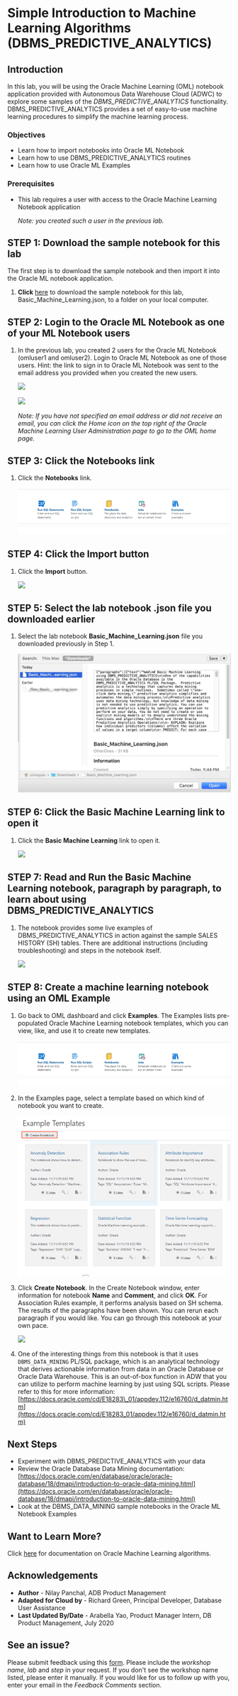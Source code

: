 # Simple Introduction to Machine Learning Algorithms (DBMS\_PREDICTIVE\_ANALYTICS)

## Introduction

In this lab, you will be using the Oracle Machine Learning (OML) notebook application provided with Autonomous Data Warehouse Cloud (ADWC) to explore some samples of the *DBMS\_PREDICTIVE\_ANALYTICS* functionality. DBMS\_PREDICTIVE\_ANALYTICS provides a set of easy-to-use machine learning procedures to simplify the machine learning process.

### Objectives

-   Learn how to import notebooks into Oracle ML Notebook
-   Learn how to use DBMS\_PREDICTIVE\_ANALYTICS routines
-   Learn how to use Oracle ML Examples

### Prerequisites

-   This lab requires a user with access to the Oracle Machine Learning Notebook application

    *Note: you created such a user in the previous lab.*

## **STEP 1**: Download the sample notebook for this lab
The first step is to download the sample notebook and then import it into the Oracle ML notebook application.

1. **Click** <a href="./files/Basic_Machine_Learning.json" download="Basic_Machine_Learning.json" target="\_blank">here</a> to download the sample notebook for this lab, Basic\_Machine\_Learning.json, to a folder on your local computer.

## **STEP 2**: Login to the Oracle ML Notebook as one of your ML Notebook users

1. In the previous lab, you created 2 users for the Oracle ML Notebook (omluser1 and omluser2).  Login to Oracle ML Notebook as one of those users.  Hint: the link to sign in to Oracle ML Notebook was sent to the email address you provided when you created the new users.

    ![](./images/Picture700-8.png " ")

    ![](./images/Picture700-12.png " ")

    *Note: If you have not specified an email address or did not receive an email, you can click the Home icon on the top right of the Oracle Machine Learning User Administration page to go to the OML home page.*

## **STEP 3**: Click the Notebooks link

1. Click the **Notebooks** link.

    ![](./images/oml_dashboard_link.png " ")

## **STEP 4**: Click the Import button

1. Click the **Import** button.

    ![](./images/snap0014522.jpg " ")

## **STEP 5**: Select the lab notebook .json file you downloaded earlier

1. Select the lab notebook **Basic\_Machine\_Learning.json** file you downloaded previously in Step 1.

    ![](./images/snap0014523.jpg " ")

## **STEP 6**: Click the Basic Machine Learning link to open it

1. Click the **Basic Machine Learning** link to open it.

    ![](./images/snap0014524.jpg " ")

## **STEP 7**: Read and Run the Basic Machine Learning notebook, paragraph by paragraph, to learn about using DBMS\_PREDICTIVE\_ANALYTICS

1.  The notebook provides some live examples of DBMS\_PREDICTIVE\_ANALYTICS in action against the sample SALES HISTORY (SH) tables.  There are additional instructions (including troubleshooting) and steps in the notebook itself.

    ![](./images/snap0014525.jpg " ")

## **STEP 8**: Create a machine learning notebook using an OML Example

1. Go back to OML dashboard and click **Examples**. The Examples lists pre-populated Oracle Machine Learning notebook templates, which you can view, like, and use it to create new templates.

    ![](./images/oml_dashboard_link.png " ")

2. In the Examples page, select a template based on which kind of notebook you want to create.

    ![](./images/association_rules.png " ")

3. Click **Create Notebook**. In the Create Notebook window, enter information for notebook **Name** and **Comment**, and click **OK**. For Association Rules example, it performs analysis based on SH schema. The results of the paragraphs have been shown. You can rerun each paragraph if you would like. You can go through this notebook at your own pace.

    ![](./images/27.png " ")

4. One of the interesting things from this notebook is that it uses `DBMS_DATA_MINING` PL/SQL package, which is an analytical technology that derives actionable information from data in an Oracle Database or Oracle Data Warehouse. This is an out-of-box function in ADW that you can utilize to perform machine learning by just using SQL scripts. Please refer to this for more information: [https://docs.oracle.com/cd/E18283\_01/appdev.112/e16760/d_datmin.htm](https://docs.oracle.com/cd/E18283_01/appdev.112/e16760/d_datmin.htm)

## Next Steps

- Experiment with DBMS\_PREDICTIVE\_ANALYTICS with your data
- Review the Oracle Database Data Mining documentation: [https://docs.oracle.com/en/database/oracle/oracle-database/18/dmapi/introduction-to-oracle-data-mining.html](https://docs.oracle.com/en/database/oracle/oracle-database/18/dmapi/introduction-to-oracle-data-mining.html)
- Look at the DBMS\_DATA\_MINING sample notebooks in the Oracle ML Notebook Examples

## Want to Learn More?

Click [here](https://docs.oracle.com/en/database/oracle/oracle-database/20/dmapi/oml4sql-basics.html#GUID-BFA7FAAE-F5CB-4A42-886A-47B6D502B492) for documentation on Oracle Machine Learning algorithms.

## **Acknowledgements**

- **Author** - Nilay Panchal, ADB Product Management
- **Adapted for Cloud by** - Richard Green, Principal Developer, Database User Assistance
- **Last Updated By/Date** - Arabella Yao, Product Manager Intern, DB Product Management, July 2020

## See an issue?
Please submit feedback using this [form](https://apexapps.oracle.com/pls/apex/f?p=133:1:::::P1_FEEDBACK:1). Please include the *workshop name*, *lab* and *step* in your request.  If you don't see the workshop name listed, please enter it manually. If you would like for us to follow up with you, enter your email in the *Feedback Comments* section.
